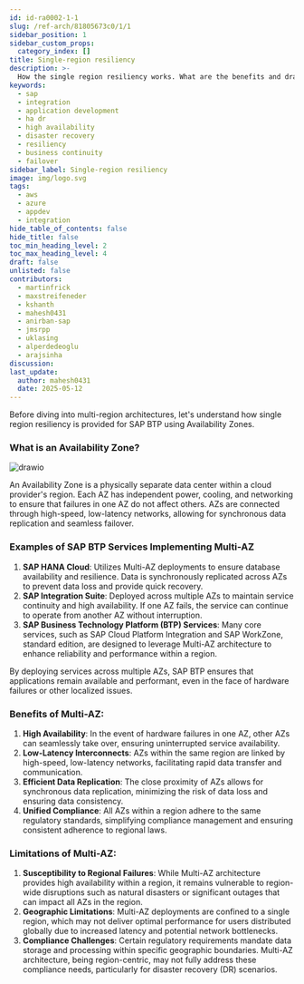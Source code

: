 ```yaml
---
id: id-ra0002-1-1
slug: /ref-arch/81805673c0/1/1
sidebar_position: 1
sidebar_custom_props:
  category_index: []
title: Single-region resiliency
description: >-
  How the single region resiliency works. What are the benefits and drawbacks.
keywords:
  - sap
  - integration
  - application development
  - ha dr
  - high availability
  - disaster recovery
  - resiliency
  - business continuity
  - failover
sidebar_label: Single-region resiliency
image: img/logo.svg
tags:
  - aws
  - azure
  - appdev
  - integration
hide_table_of_contents: false
hide_title: false
toc_min_heading_level: 2
toc_max_heading_level: 4
draft: false
unlisted: false
contributors:
  - martinfrick
  - maxstreifeneder
  - kshanth
  - mahesh0431
  - anirban-sap
  - jmsrpp
  - uklasing
  - alperdedeoglu
  - arajsinha
discussion: 
last_update:
  author: mahesh0431
  date: 2025-05-12
---
```


Before diving into multi-region architectures, let's understand how single region resiliency is provided for SAP BTP using Availability Zones.

### What is an Availability Zone?

![drawio](drawio/multi-az.drawio)

An Availability Zone is a physically separate data center within a cloud provider's region. Each AZ has independent power, cooling, and networking to ensure that failures in one AZ do not affect others. AZs are connected through high-speed, low-latency networks, allowing for synchronous data replication and seamless failover.

### Examples of SAP BTP Services Implementing Multi-AZ

1. **SAP HANA Cloud**: Utilizes Multi-AZ deployments to ensure database availability and resilience. Data is synchronously replicated across AZs to prevent data loss and provide quick recovery.
2. **SAP Integration Suite**: Deployed across multiple AZs to maintain service continuity and high availability. If one AZ fails, the service can continue to operate from another AZ without interruption.
3. **SAP Business Technology Platform (BTP) Services**: Many core services, such as SAP Cloud Platform Integration and SAP WorkZone, standard edition, are designed to leverage Multi-AZ architecture to enhance reliability and performance within a region.

By deploying services across multiple AZs, SAP BTP ensures that applications remain available and performant, even in the face of hardware failures or other localized issues.

### Benefits of Multi-AZ:

1. **High Availability**: In the event of hardware failures in one AZ, other AZs can seamlessly take over, ensuring uninterrupted service availability.
2. **Low-Latency Interconnects**: AZs within the same region are linked by high-speed, low-latency networks, facilitating rapid data transfer and communication.
3. **Efficient Data Replication**: The close proximity of AZs allows for synchronous data replication, minimizing the risk of data loss and ensuring data consistency.
4. **Unified Compliance**: All AZs within a region adhere to the same regulatory standards, simplifying compliance management and ensuring consistent adherence to regional laws.

### Limitations of Multi-AZ:

1. **Susceptibility to Regional Failures**: While Multi-AZ architecture provides high availability within a region, it remains vulnerable to region-wide disruptions such as natural disasters or significant outages that can impact all AZs in the region.
2. **Geographic Limitations**: Multi-AZ deployments are confined to a single region, which may not deliver optimal performance for users distributed globally due to increased latency and potential network bottlenecks.
3. **Compliance Challenges**: Certain regulatory requirements mandate data storage and processing within specific geographic boundaries. Multi-AZ architecture, being region-centric, may not fully address these compliance needs, particularly for disaster recovery (DR) scenarios.
